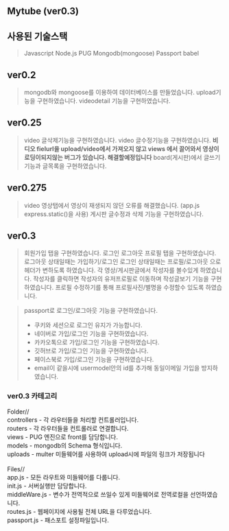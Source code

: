 ## Mytube (ver0.3)

사용된 기술스택
--
>Javascript Node.js
PUG Mongodb(mongoose) Passport babel 

ver0.2
--
>mongodb와 mongoose를 이용하여 데이터베이스를 만들었습니다.
upload기능을 구현하였습니다.
videodetail 기능을 구현하였습니다.

ver0.25
--
>video 글삭제기능을 구현하였습니다.
video 글수정기능을 구현하였습니다.
**비디오 fielurl을 upload/video에서 가져오지 않고 views 에서 끌어와서 영상이 로딩이되지않는 버그가 있습니다. 해결할예정입니다**
board(게시판)에서 글쓰기 기능과 글목록을 구현하였습니다. 

ver0.275
--
>video 영상탭에서 영상이 재생되지 않던 오류를 해결했습니다. (app.js express.static()을 사용)
게시판 글수정과 삭제 기능을 구현하였습니다.

ver0.3
--
>회원가입 탭을 구현하였습니다.
로그인 로그아웃 프로필 탭을 구현하였습니다.
로그아웃 상태일때는 가입하기/로그인
로그인 상태일때는 프로필/로그아웃 으로
헤더가 변하도록 하였습니다.
각 영상/게시판글에서 작성자를 볼수있게 하였습니다.
작성자를 클릭하면 작성자의 유저프로필로 이동하며 작성글보기 기능을 구현하였습니다.
프로필 수정하기를 통해 프로필사진/별명을 수정할수 있도록 하였습니다.

>
>passport로 로그인/로그아웃 기능을 구현하였습니다.
>- 쿠키와 세션으로 로그인 유지가 가능합니다.
>- 네이버로 가입/로그인 기능을 구현하였습니다.
>- 카카오톡으로 가입/로그인 기능을 구현하였습니다.
>- 깃허브로 가입/로그인 기능을 구현하였습니다.
>- 페이스북로 가입/로그인 기능을 구현하였습니다.
>- email이 같을시에 usermodel안의 id를 추가해 동일이메일 가입을 방지하였습니다.

<!-- ver0.325
-- -->
<!-- 별명을 수정할때 중복이 있으면 프로필로 redirect 시켰습니다. -->

### ver0.3 카테고리

Folder// </br>
controllers - 각 라우터들을 처리할 컨트롤러입니다. </br>
routers - 각 라우터들을 컨트롤러로 연결합니다. </br>
views - PUG 엔진으로 front를 담당합니다. </br>
models - mongodb의 Schema 형식입니다. </br>
uploads - multer 미들웨어를 사용하여 upload시에 파일의 링크가 저장됩니다 </br>
</br>
Files// </br>
app.js - 모든 라우트와 미들웨어를 다룹니다.</br>
init.js - 서버실행만 담당합니다.</br>
middleWare.js - 변수가 전역적으로 쓰일수 있게 미들웨어로 전역로컬을 선언하였습니다.</br>
routes.js - 웹페이지에 사용될 전체 URL을 다루었습니다.</br>
passport.js - 패스포트 설정파일입니다.
